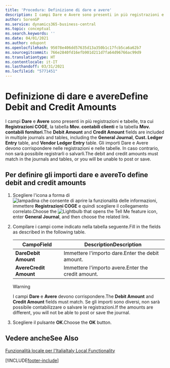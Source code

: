 ```yaml
---
title: 'Procedura: Definizione di dare e avere'
description: I campi Dare e Avere sono presenti in più registrazioni e tabelle nella versione italiana di Business Central.
author: SorenGP
ms.service: dynamics365-business-central
ms.topic: conceptual
ms.search.keywords: ''
ms.date: 04/01/2021
ms.author: edupont
ms.openlocfilehash: 95078e406dd57635d13a350b1c17fcb5ca6a62b7
ms.sourcegitcommit: 766e2840fd16efb901d211d7fa64d96766ac99d9
ms.translationtype: HT
ms.contentlocale: it-IT
ms.lasthandoff: 03/31/2021
ms.locfileid: "5771451"
---
```

# <a name="define-debit-and-credit-amounts"></a><span data-ttu-id="431fd-103">Definizione di dare e avere</span><span class="sxs-lookup"><span data-stu-id="431fd-103">Define Debit and Credit Amounts</span></span>
<span data-ttu-id="431fd-104">I campi **Dare** e **Avere** sono presenti in più registrazioni e tabelle, tra cui **Registrazioni COGE**, la tabella **Mov. contabili clienti** e la tabella **Mov. contabili fornitori**.</span><span class="sxs-lookup"><span data-stu-id="431fd-104">The **Debit Amount** and **Credit Amount** fields are included in multiple journals and tables, including the **General Journal**, **Cust. Ledger Entry** table, and **Vendor Ledger Entry** table.</span></span> <span data-ttu-id="431fd-105">Gli importi Dare e Avere devono corrispondere nelle registrazioni e nelle tabelle. In caso contrario, non sarà possibile registrarli o salvarli.</span><span class="sxs-lookup"><span data-stu-id="431fd-105">The debit and credit amounts must match in the journals and tables, or you will be unable to post or save.</span></span>  

## <a name="to-define-debit-and-credit-amounts"></a><span data-ttu-id="431fd-106">Per definire gli importi dare e avere</span><span class="sxs-lookup"><span data-stu-id="431fd-106">To define debit and credit amounts</span></span>  

1.  <span data-ttu-id="431fd-107">Scegliere l'icona a forma di ![lampadina che consente di aprire la funzionalità delle informazioni](../../media/ui-search/search_small.png "Informazioni sull'operazione che si desidera eseguire"), immettere **Registrazioni COGE** e quindi scegliere il collegamento correlato.</span><span class="sxs-lookup"><span data-stu-id="431fd-107">Choose the ![Lightbulb that opens the Tell Me feature](../../media/ui-search/search_small.png "Tell me what you want to do") icon, enter **General Journal**, and then choose the related link.</span></span>  
2.  <span data-ttu-id="431fd-108">Compilare i campi come indicato nella tabella seguente.</span><span class="sxs-lookup"><span data-stu-id="431fd-108">Fill in the fields as described in the following table.</span></span>  

    |<span data-ttu-id="431fd-109">Campo</span><span class="sxs-lookup"><span data-stu-id="431fd-109">Field</span></span>|<span data-ttu-id="431fd-110">Description</span><span class="sxs-lookup"><span data-stu-id="431fd-110">Description</span></span>|  
    |---------------------------------|---------------------------------------|  
    |<span data-ttu-id="431fd-111">**Dare**</span><span class="sxs-lookup"><span data-stu-id="431fd-111">**Debit Amount**</span></span>|<span data-ttu-id="431fd-112">Immettere l'importo dare.</span><span class="sxs-lookup"><span data-stu-id="431fd-112">Enter the debit amount.</span></span>|  
    |<span data-ttu-id="431fd-113">**Avere**</span><span class="sxs-lookup"><span data-stu-id="431fd-113">**Credit Amount**</span></span>|<span data-ttu-id="431fd-114">Immettere l'importo avere.</span><span class="sxs-lookup"><span data-stu-id="431fd-114">Enter the credit amount.</span></span>|  

    > [!WARNING]  
    >  <span data-ttu-id="431fd-115">I campi **Dare** e **Avere** devono corrispondere.</span><span class="sxs-lookup"><span data-stu-id="431fd-115">The **Debit Amount** and **Credit Amount** fields must match.</span></span> <span data-ttu-id="431fd-116">Se gli importi sono diversi, non sarà possibile contabilizzare o salvare le registrazioni.</span><span class="sxs-lookup"><span data-stu-id="431fd-116">If the amounts are different, you will not be able to post or save the journal.</span></span>  

3.  <span data-ttu-id="431fd-117">Scegliere il pulsante **OK**.</span><span class="sxs-lookup"><span data-stu-id="431fd-117">Choose the **OK** button.</span></span>  

## <a name="see-also"></a><span data-ttu-id="431fd-118">Vedere anche</span><span class="sxs-lookup"><span data-stu-id="431fd-118">See Also</span></span>  
[<span data-ttu-id="431fd-119">Funzionalità locale per l'Italia</span><span class="sxs-lookup"><span data-stu-id="431fd-119">Italy Local Functionality</span></span>](italy-local-functionality.md)   


[!INCLUDE[footer-include](../../includes/footer-banner.md)]